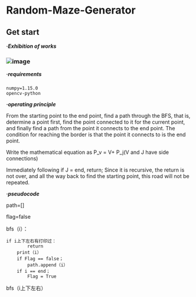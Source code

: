 # Random-Maze-Generator
## Get start
***·Exhibition of works***
### ![image](D:\Py1\GIF.gif) ###

***·requirements***
### 
    numpy=1.15.0
    opencv-python 
    
***·operating principle***



From the starting point to the end point, find a path through the BFS, that is, determine a point first, find the point connected to it for the current point, and finally find a path from the point it connects to the end point. The condition for reaching the border is that the point it connects to is the end point.

Write the mathematical equation as P_v = V+ P_j(V and J have side connections)

Immediately following if J = end, return; Since it is recursive, the return is not over, and all the way back to find the starting point, this road will not be repeated.


***·pseudocode***

 path=[]
 
 flag=false
 
 bfs（i）：
 
    if i上下左右有打印过：
            return
        print（i）  
        if Flag == false；
            path.append（i）
        if i == end；
            Flag = True
            
   bfs（i上下左右）  
   

  

